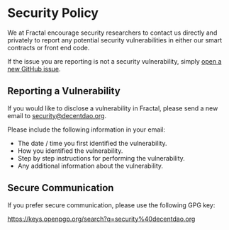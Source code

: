 # Security Policy

We at Fractal encourage security researchers to contact us directly and privately to report any potential security vulnerabilities in either our smart contracts or front end code.

If the issue you are reporting is not a security vulnerability, simply [open a new GitHub issue](https://github.com/decentdao/decent-interface/issues/new/choose).

## Reporting a Vulnerability

If you would like to disclose a vulnerability in Fractal, please send a new email to [security@decentdao.org](mailto:security@decentdao.org).

Please include the following information in your email:

- The date / time you first identified the vulnerability.
- How you identified the vulnerability.
- Step by step instructions for performing the vulnerability.
- Any additional information about the vulnerability.

## Secure Communication

If you prefer secure communication, please use the following GPG key:

https://keys.openpgp.org/search?q=security%40decentdao.org

